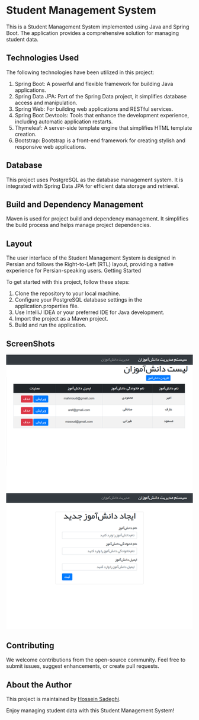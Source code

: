 # Student Management System

This is a Student Management System implemented using Java and Spring Boot. The application provides a comprehensive solution for managing student data.

## Technologies Used

The following technologies have been utilized in this project:

1.   Spring Boot: A powerful and flexible framework for building Java applications.
2.   Spring Data JPA: Part of the Spring Data project, it simplifies database access and manipulation.
3.   Spring Web: For building web applications and RESTful services.
4.   Spring Boot Devtools: Tools that enhance the development experience, including automatic application restarts.
5.   Thymeleaf: A server-side template engine that simplifies HTML template creation.
6.   Bootstrap: Bootstrap is a front-end framework for creating stylish and responsive web applications.

## Database

This project uses PostgreSQL as the database management system. It is integrated with Spring Data JPA for efficient data storage and retrieval.

## Build and Dependency Management

Maven is used for project build and dependency management. It simplifies the build process and helps manage project dependencies.

## Layout

The user interface of the Student Management System is designed in Persian and follows the Right-to-Left (RTL) layout, providing a native experience for Persian-speaking users.
Getting Started

To get started with this project, follow these steps:

1. Clone the repository to your local machine.
2. Configure your PostgreSQL database settings in the application.properties file.
3. Use IntelliJ IDEA or your preferred IDE for Java development.
4. Import the project as a Maven project.
5. Build and run the application.

## ScreenShots
![Home Screenshot](https://raw.githubusercontent.com/hossein-sa/student-management-system/master/screenshots/home.png)
![Create Screenshot](https://raw.githubusercontent.com/hossein-sa/student-management-system/master/screenshots/create-student.png)

## Contributing

We welcome contributions from the open-source community. Feel free to submit issues, suggest enhancements, or create pull requests.

## About the Author

This project is maintained by [Hossein Sadeghi](https://github.com/hossein-sa).

Enjoy managing student data with this Student Management System!
